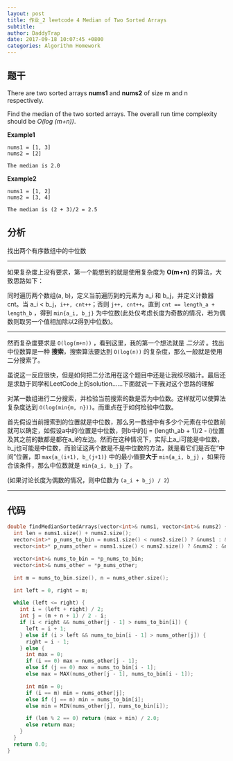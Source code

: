 ```yaml
---
layout: post
title: 作业_2 leetcode 4 Median of Two Sorted Arrays
subtitle: 
author: DaddyTrap
date: 2017-09-18 10:07:45 +0800
categories: Algorithm Homework
---
```


## 题干

There are two sorted arrays **nums1** and **nums2** of size m and n respectively.

Find the median of the two sorted arrays. The overall run time complexity should be *O(log (m+n))*.

**Example1**

```
nums1 = [1, 3]
nums2 = [2]

The median is 2.0
```

**Example2**
```
nums1 = [1, 2]
nums2 = [3, 4]

The median is (2 + 3)/2 = 2.5
```

## 分析

找出两个有序数组中的中位数

---

如果复杂度上没有要求，第一个能想到的就是使用复杂度为 **O(m+n)** 的算法，大致思路如下：

同时遍历两个数组(a, b)，定义当前遍历到的元素为 a\_i 和 b\_j，并定义计数器cnt。当 a\_i < b\_j，`i++, cnt++`；否则 `j++, cnt++`。直到 `cnt == length_a + length_b` ，得到 `min{a_i, b_j}` 为中位数(此处仅考虑长度为奇数的情况，若为偶数则取另一个值相加除以2得到中位数)。

---

然而复杂度要求是 `O(log(m+n))` ，看到这里，我的第一个想法就是 *二分法* 。找出中位数算是一种 **搜索**，搜索算法要达到 `O(log(n))` 的复杂度，那么一般就是使用二分搜索了。

虽说这一反应很快，但是如何把二分法用在这个题目中还是让我绞尽脑汁。最后还是求助于同学和LeetCode上的solution……下面就说一下我对这个思路的理解

对某一数组进行二分搜索，并检验当前搜索的数是否为中位数。这样就可以使算法复杂度达到 `O(log(min{m, n}))`。而重点在于如何检验中位数。

首先假设当前搜索到的位置就是中位数，那么另一数组中有多少个元素在中位数前就可以确定，如假设a中的i位置是中位数，则b中的(j = (length_ab + 1)/2 - i)位置及其之前的数都是都在a\_i的左边。然而在这种情况下，实际上a\_i可能是中位数，b\_j也可能是中位数，而验证这两个数是不是中位数的方法，就是看它们是否在“中间”位置，即 `max{a_(i+1), b_(j+1)}` 中的最小值要**大于** `min{a_i, b_j}`  ，如果符合该条件，那么中位数就是 `min{a_i, b_j}` 了。

(如果讨论长度为偶数的情况，则中位数为 `(a_i + b_j) / 2`)

---

## 代码
```c++
double findMedianSortedArrays(vector<int>& nums1, vector<int>& nums2) {
  int len = nums1.size() + nums2.size();
  vector<int>* p_nums_to_bin = nums1.size() < nums2.size() ? &nums1 : &nums2;
  vector<int>* p_nums_other = nums1.size() < nums2.size() ? &nums2 : &nums1;

  vector<int>& nums_to_bin = *p_nums_to_bin;
  vector<int>& nums_other = *p_nums_other;

  int m = nums_to_bin.size(), n = nums_other.size();

  int left = 0, right = m;

  while (left <= right) {
    int i = (left + right) / 2;
    int j = (m + n + 1) / 2 - i;
    if (i < right && nums_other[j - 1] > nums_to_bin[i]) {
      left = i + 1;
    } else if (i > left && nums_to_bin[i - 1] > nums_other[j]) {
      right = i - 1;
    } else {
      int max = 0;
      if (i == 0) max = nums_other[j - 1];
      else if (j == 0) max = nums_to_bin[i - 1];
      else max = MAX(nums_other[j - 1], nums_to_bin[i - 1]);

      int min = 0;
      if (i == m) min = nums_other[j];
      else if (j == n) min = nums_to_bin[i];
      else min = MIN(nums_other[j], nums_to_bin[i]);

      if (len % 2 == 0) return (max + min) / 2.0;
      else return max;
    }
  }
  return 0.0;
}
```